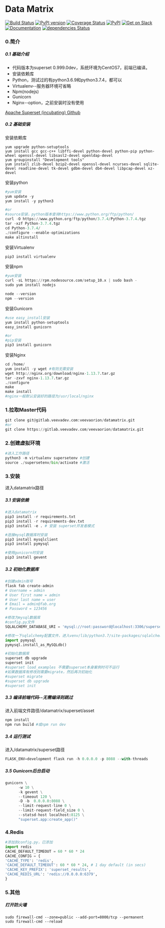 Data Matrix
=========

[![Build Status](https://travis-ci.org/apache/incubator-superset.svg?branch=master)](https://travis-ci.org/apache/incubator-superset)
[![PyPI version](https://badge.fury.io/py/apache-superset.svg)](https://badge.fury.io/py/apache-superset)
[![Coverage Status](https://codecov.io/github/apache/incubator-superset/coverage.svg?branch=master)](https://codecov.io/github/apache/incubator-superset)
[![PyPI](https://img.shields.io/pypi/pyversions/apache-superset.svg?maxAge=2592000)](https://pypi.python.org/pypi/apache-superset)
[![Get on Slack](https://img.shields.io/badge/slack-join-orange.svg)](https://join.slack.com/t/apache-superset/shared_invite/enQtNDMxMDY5NjM4MDU0LWJmOTcxYjlhZTRhYmEyYTMzOWYxOWEwMjcwZDZiNWRiNDY2NDUwNzcwMDFhNzE1ZmMxZTZlZWY0ZTQ2MzMyNTU)
[![Documentation](https://img.shields.io/badge/docs-apache.org-blue.svg)](https://superset.incubator.apache.org)
[![dependencies Status](https://david-dm.org/apache/incubator-superset/status.svg?path=superset/assets)](https://david-dm.org/apache/incubator-superset?path=superset/assets)

### 0.简介
##### 0.1 基础介绍
* 代码版本为superset 0.999.0dev，系统环境为CentOS7，前端已编译。
* 安装依赖库
* Python，测试过的有python3.6.9和python3.7.4，都可以
* Virtualenv--服务器环境可省略
* Npm(nodejs)
* Gunicorn
* Nginx--option，之前安装时没有使用

[Apache Superset (incubating) Github](https://github.com/apache/incubator-superset/tree/master)

##### 0.2 基础安装
安装依赖库
~~~~
yum upgrade python-setuptools
yum install gcc gcc-c++ libffi-devel python-devel python-pip python-wheel openssl-devel libsasl2-devel openldap-devel
yum groupinstall "Development tools"
yum install zlib-devel bzip2-devel openssl-devel ncurses-devel sqlite-devel readline-devel tk-devel gdbm-devel db4-devel libpcap-devel xz-devel
~~~~

安装python
~~~~python
#yum安装
yum update -y
yum install -y python3

#or
#source安装，python版本查询https://www.python.org/ftp/python/
curl -O https://www.python.org/ftp/python/3.7.4/Python-3.7.4.tgz
tar -xzf Python-3.7.4.tgz
cd Python-3.7.4/
./configure --enable-optimizations
make altinstall
~~~~

安装Virtualenv
~~~~python
pip3 install virtualenv
~~~~

安装npm
~~~~python
#yum安装
curl -sL https://rpm.nodesource.com/setup_10.x | sudo bash -
sudo yum install nodejs

node --version
npm --version
~~~~

安装Gunicorn
~~~~python
#use easy_install安装
yum install python-setuptools
easy_install gunicorn

#or
#pip安装
pip3 install gunicorn
~~~~

安装Nginx
~~~~python
cd /home/
yum install -y wget #有则无需安装
wget http://nginx.org/download/nginx-1.13.7.tar.gz
tar -zxvf nginx-1.13.7.tar.gz
./configure
make
make install
#nginx一般默认安装好的路径为/usr/local/nginx
~~~~

### 1.拉取Master代码
~~~~python
git clone git@gitlab.veevadev.com:veevaorion/datamatrix.git
#or
git clone https://gitlab.veevadev.com/veevaorion/datamatrix.git
~~~~

### 2.创建虚拟环境
~~~~python
#进入工作路径
python3 -m virtualenv supersetenv #创建
source ./supersetenv/bin/activate #激活
~~~~

### 3.安装
进入datamatrix路径
##### 3.1 安装依赖
~~~~python
#进入datamatrix
pip3 install -r requirements.txt
pip3 install -r requirements-dev.txt
pip3 install -e . # 安装 superset开发者模式

#连接mysql数据库时安装
pip3 install mysqlclient
pip3 install pymysql

#使用gunicorn时安装
pip3 install gevent
~~~~

##### 3.2 初始化数据库
~~~~python
#创建admin账号
flask fab create-admin
# Username = admin
# User first name = admin
# User last name = user 
# Email = admin@fab.org
# Password = 123456

#修改为mysql数据库
#config.py文件
SQLALCHEMY_DATABASE_URI = 'mysql://root:password@localhost:3306/superset?charset=utf8mb4'

#修改一下sqlalchemy配置文件，进入venv/lib/python3.7/site-packages/sqlalchemy/dialects/__init__.py，增加两行
import pymysql 
pymysql.install_as_MySQLdb()

#初始化数据库
superset db upgrade 
superset init
#superset load_examples 不需要superset本身案例时可不运行
#如果数据库有修改则需要migrate，然后再次初始化
#superset migrate
#superset db upgrade
#superset init
~~~~

##### 3.3 编译前端代码--无需编译则跳过
进入前端文件路径/datamatrix/superset/asset
~~~~python
npm install
npm run build #或npm run dev
~~~~

##### 3.4 运行测试
进入/datamatrix/superset路径
~~~~python
FLASK_ENV=development flask run -h 0.0.0.0 -p 8088 --with-threads
~~~~

##### 3.5 Gunicorn后台启动
~~~~python
gunicorn \
      -w 10 \
      -k gevent \
      --timeout 120 \
      -D -b  0.0.0.0:8088 \
      --limit-request-line 0 \
      --limit-request-field_size 0 \
      --statsd-host localhost:8125 \
      "superset.app:create_app()"
~~~~

### 4.Redis
~~~~python
#添加到config.py，已添加
import redis 
CACHE_DEFAULT_TIMEOUT = 60 * 60 * 24
CACHE_CONFIG = {
'CACHE_TYPE': 'redis',
'CACHE_DEFAULT_TIMEOUT': 60 * 60 * 24, # 1 day default (in secs)
'CACHE_KEY_PREFIX': 'superset_results',
'CACHE_REDIS_URL': 'redis://0.0.0.0:6379',
}
~~~~

### 5.其他
##### 打开防火墙
~~~~linux
sudo firewall-cmd --zone=public --add-port=8000/tcp --permanent
sudo firewall-cmd --reload
~~~~